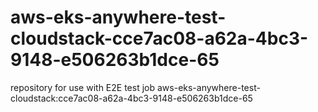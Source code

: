 # aws-eks-anywhere-test-cloudstack-cce7ac08-a62a-4bc3-9148-e506263b1dce-65
repository for use with E2E test job aws-eks-anywhere-test-cloudstack:cce7ac08-a62a-4bc3-9148-e506263b1dce-65
